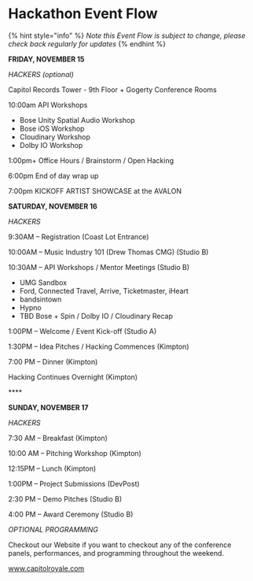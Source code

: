 # Hackathon Event Flow

{% hint style="info" %}
_Note this Event Flow is subject to change, please check back regularly for updates_
{% endhint %}

**FRIDAY, NOVEMBER 15**

_HACKERS \(optional\)_

Capitol Records Tower - 9th Floor + Gogerty Conference Rooms 

10:00am API Workshops 

* Bose Unity Spatial Audio Workshop
* Bose iOS Workshop 
* Cloudinary Workshop
* Dolby IO Workshop

1:00pm+ Office Hours / Brainstorm / Open Hacking

6:00pm End of day wrap up

7:00pm KICKOFF ARTIST SHOWCASE at the AVALON

**SATURDAY, NOVEMBER 16**

_HACKERS_

9:30AM – Registration \(Coast Lot Entrance\)

10:00AM – Music Industry 101 \(Drew Thomas CMG\) \(Studio B\)

10:30AM – API Workshops / Mentor Meetings \(Studio B\)

* UMG Sandbox
* Ford, Connected Travel, Arrive, Ticketmaster, iHeart 
* bandsintown
* Hypno
* TBD Bose + Spin / Dolby IO / Cloudinary Recap

1:00PM – Welcome / Event Kick-off \(Studio A\)

1:30PM – Idea Pitches / Hacking Commences \(Kimpton\)

7:00 PM – Dinner \(Kimpton\)

Hacking Continues Overnight \(Kimpton\)

\*\*\*\*

**SUNDAY, NOVEMBER 17**

_HACKERS_

7:30 AM – Breakfast \(Kimpton\)

10:00 AM – Pitching Workshop \(Kimpton\)

12:15PM – Lunch \(Kimpton\)

1:00PM – Project Submissions \(DevPost\)

2:30 PM – Demo Pitches \(Studio B\)

4:00 PM – Award Ceremony \(Studio B\)

_OPTIONAL PROGRAMMING_

Checkout our Website if you want to checkout any of the conference panels, performances, and programming throughout the weekend.  

www.capitolroyale.com 

